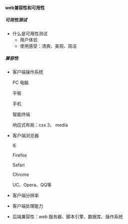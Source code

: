 #### web兼容性和可用性

##### 可用性测试

+ 什么是可用性测试
  + 用户体验
  + 使用感受：清爽、美观、简洁



##### 兼容性

+ 客户端操作系统

  PC 电脑

  平板

  手机

  智能终端

  响应式布局：css 3、 media

+ 客户端浏览器

  IE

  Firefox

  Safari

  Chrome

  UC、Opera、QQ等

+ 客户端分辨率

+ 客户端处理能力

+ 后端兼容性：web 服务器、脚本引擎、数据库、操作系统